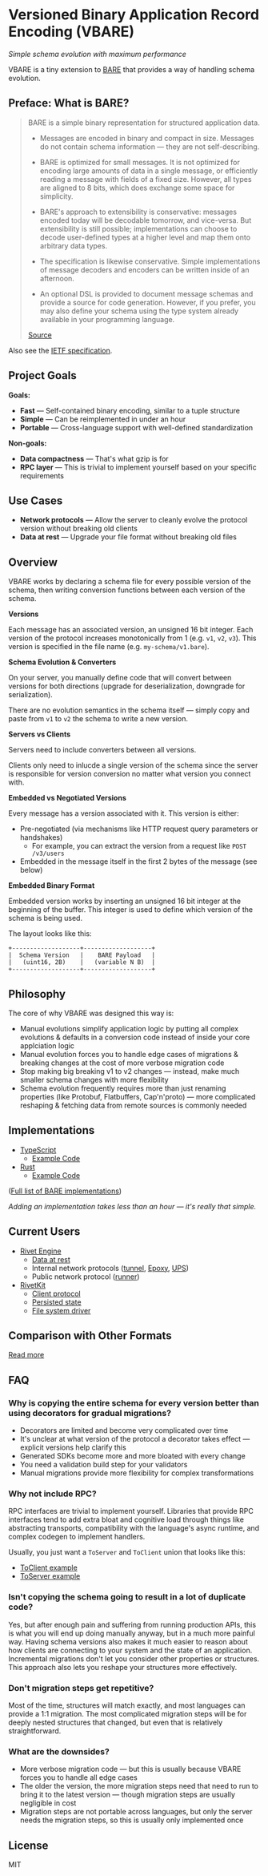 # Versioned Binary Application Record Encoding (VBARE)

_Simple schema evolution with maximum performance_

VBARE is a tiny extension to [BARE](https://baremessages.org/) that provides a way of handling schema evolution.

## Preface: What is BARE?

> BARE is a simple binary representation for structured application data. 
>
> - Messages are encoded in binary and compact in size. Messages do not contain
>   schema information — they are not self-describing.
>
> - BARE is optimized for small messages. It is not optimized for encoding
>   large amounts of data in a single message, or efficiently reading a message
>   with fields of a fixed size. However, all types are aligned to 8 bits,
>   which does exchange some space for simplicity.
>
> - BARE's approach to extensibility is conservative: messages encoded today
>   will be decodable tomorrow, and vice-versa. But extensibility is still
>   possible; implementations can choose to decode user-defined types at a
>   higher level and map them onto arbitrary data types.
>
> - The specification is likewise conservative. Simple implementations of
>   message decoders and encoders can be written inside of an afternoon.
>
> - An optional DSL is provided to document message schemas and provide a
>   source for code generation. However, if you prefer, you may also define
>   your schema using the type system already available in your programming
>   language.
> 
> [Source](https://baremessages.org/)

Also see the [IETF specification](https://www.ietf.org/archive/id/draft-devault-bare-11.html).

## Project Goals

**Goals:**

- **Fast** — Self-contained binary encoding, similar to a tuple structure
- **Simple** — Can be reimplemented in under an hour
- **Portable** — Cross-language support with well-defined standardization

**Non-goals:**

- **Data compactness** — That's what gzip is for
- **RPC layer** — This is trivial to implement yourself based on your specific requirements

## Use Cases

- **Network protocols** — Allow the server to cleanly evolve the protocol version without breaking old clients
- **Data at rest** — Upgrade your file format without breaking old files

## Overview

VBARE works by declaring a schema file for every possible version of the schema, then writing conversion functions between each version of the schema.

**Versions**

Each message has an associated version, an unsigned 16 bit integer. Each version of the protocol increases monotonically from 1 (e.g. `v1`, `v2`, `v3`). This version is specified in the file name (e.g. `my-schema/v1.bare`).

**Schema Evolution & Converters**

On your server, you manually define code that will convert between versions for both directions (upgrade for deserialization, downgrade for serialization).

There are no evolution semantics in the schema itself — simply copy and paste from `v1` to `v2` the schema to write a new version.

**Servers vs Clients**

Servers need to include converters between all versions.

Clients only need to inlucde a single version of the schema since the server is responsible for version conversion no matter what version you connect with.

**Embedded vs Negotiated Versions**

Every message has a version associated with it. This version is either:

- Pre-negotiated (via mechanisms like HTTP request query parameters or handshakes)
    - For example, you can extract the version from a request like `POST /v3/users`
- Embedded in the message itself in the first 2 bytes of the message (see below)

**Embedded Binary Format**

Embedded version works by inserting an unsigned 16 bit integer at the beginning of the buffer. This integer is used to define which version of the schema is being used.

The layout looks like this:

```
+-------------------+-------------------+
|  Schema Version   |    BARE Payload   |
|   (uint16, 2B)    |   (variable N B)  |
+-------------------+-------------------+
```

## Philosophy

The core of why VBARE was designed this way is:

- Manual evolutions simplify application logic by putting all complex evolutions & defaults in a conversion code instead of inside your core applciation logic
- Manual evolution forces you to handle edge cases of migrations & breaking changes at the cost of more verbose migration code
- Stop making big breaking v1 to v2 changes — instead, make much smaller schema changes with more flexibility
- Schema evolution frequently requires more than just renaming properties (like Protobuf, Flatbuffers, Cap'n'proto) — more complicated reshaping & fetching data from remote sources is commonly needed

## Implementations

- [TypeScript](./typescript/)
    - [Example Code](./typescript/examples/basic/src/migrator.ts)
- [Rust](./rust/)
    - [Example Code](./rust/examples/basic/src/lib.rs)

([Full list of BARE implementations](https://baremessages.org/))

_Adding an implementation takes less than an hour — it's really that simple._

## Current Users

- [Rivet Engine](https://github.com/rivet-dev/engine)
    - [Data at rest](https://github.com/rivet-dev/engine/tree/bbdf1c1c49e307ba252186aa4d75a9452d74fca7/sdks/schemas/data)
    - Internal network protocols ([tunnel](https://github.com/rivet-dev/engine/tree/bbdf1c1c49e307ba252186aa4d75a9452d74fca7/sdks/schemas/epoxy-protocol), [Epoxy](https://github.com/rivet-dev/engine/tree/bbdf1c1c49e307ba252186aa4d75a9452d74fca7/sdks/schemas/epoxy-protocol), [UPS](https://github.com/rivet-dev/engine/tree/bbdf1c1c49e307ba252186aa4d75a9452d74fca7/sdks/schemas/ups-protocol))
    - Public network protocol ([runner](https://github.com/rivet-dev/engine/tree/bbdf1c1c49e307ba252186aa4d75a9452d74fca7/sdks/schemas/runner-protocol))
- [RivetKit](https://github.com/rivet-dev/rivetkit)
    - [Client protocol](https://github.com/rivet-dev/rivetkit/tree/b81d9536ba7ccad4449639dd83a770eb7c353617/packages/rivetkit/schemas/client-protocol)
    - [Persisted state](https://github.com/rivet-dev/rivetkit/tree/b81d9536ba7ccad4449639dd83a770eb7c353617/packages/rivetkit/schemas/actor-persist)
    - [File system driver](https://github.com/rivet-dev/rivetkit/tree/b81d9536ba7ccad4449639dd83a770eb7c353617/packages/rivetkit/schemas/file-system-driver)

## Comparison with Other Formats

[Read more](./docs/COMPARISON.md)

## FAQ

### Why is copying the entire schema for every version better than using decorators for gradual migrations?

- Decorators are limited and become very complicated over time
- It's unclear at what version of the protocol a decorator takes effect — explicit versions help clarify this
- Generated SDKs become more and more bloated with every change
- You need a validation build step for your validators
- Manual migrations provide more flexibility for complex transformations

### Why not include RPC?

RPC interfaces are trivial to implement yourself. Libraries that provide RPC interfaces tend to add extra bloat and cognitive load through things like abstracting transports, compatibility with the language's async runtime, and complex codegen to implement handlers.

Usually, you just want a `ToServer` and `ToClient` union that looks like this: 
- [ToClient example](https://github.com/rivet-dev/rivetkit/blob/b81d9536ba7ccad4449639dd83a770eb7c353617/packages/rivetkit/schemas/client-protocol/v1.bare#L34)
- [ToServer example](https://github.com/rivet-dev/rivetkit/blob/b81d9536ba7ccad4449639dd83a770eb7c353617/packages/rivetkit/schemas/client-protocol/v1.bare#L56)

### Isn't copying the schema going to result in a lot of duplicate code?

Yes, but after enough pain and suffering from running production APIs, this is what you will end up doing manually anyway, but in a much more painful way. Having schema versions also makes it much easier to reason about how clients are connecting to your system and the state of an application. Incremental migrations don't let you consider other properties or structures. This approach also lets you reshape your structures more effectively.

### Don't migration steps get repetitive?

Most of the time, structures will match exactly, and most languages can provide a 1:1 migration. The most complicated migration steps will be for deeply nested structures that changed, but even that is relatively straightforward.

### What are the downsides?

- More verbose migration code — but this is usually because VBARE forces you to handle all edge cases
- The older the version, the more migration steps need that need to run to bring it to the latest version — though migration steps are usually negligible in cost
- Migration steps are not portable across languages, but only the server needs the migration steps, so this is usually only implemented once

## License

MIT

